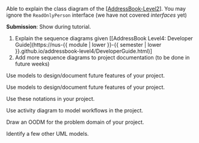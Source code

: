 <div id="introduction_how">
  <include src="../../book/modeling/introduction/how/q-essay-explainModelsInClassProject.md" />
</div>


<div id="modelingStructures_classDiagramsBasic">

<include src="../../book/modeling/modelingStructures/classDiagramsBasic/q-essay-explainClassDiagram.md" />

</div>


<div id=""modelingStructures_classDiagramsIntermediate">

Able to explain the class diagram of the [[AddressBook-Level2]({{module_org}}/addressbook-level2/blob/master/doc/DeveloperGuide.md#design)]. You may ignore the `ReadOnlyPerson` interface (we have not covered _interfaces_ yet)

</div>


<div id="modelingBehaviors_sequenceDiagramsBasic">

<include src="../../book/modeling/modelingBehaviors/sequenceDiagramsBasic/q-essay-drawSequenceDiagramForPerson.md" />

**Submission**: Show during tutorial.

</div>


<div id="modelingBehaviors_sequenceDiagramsIntermediate">

<include src="../../book/modeling/modelingBehaviors/sequenceDiagramsIntermediate/q-essay-expainParserFactory.md" /><p/>

1. Explain the sequence diagrams given [[AddressBook Level4: Developer Guide](https://nus-{{ module | lower }}-{{ semester | lower }}.github.io/addressbook-level4/DeveloperGuide.html)]
2. Add more sequence diagrams to project documentation (to be done in future weeks)

</div>


<div id="modelingASolution_basic">

Use models to design/document future features of your project.

</div>


<div id="modelingASolution_intermediate">

Use models to design/document future features of your project.

</div>


<div id="modelingStructures_classDiagramsAdvanced">

Use these notations in your project.

</div>


<div id="modelingBehaviors_activityDiagrams">

Use activity diagram to model workflows in the project.

</div>


<div id="modelingStructures_objectOrientedDomainModels">

Draw an OODM for the problem domain of your project.

</div>


<div id="introduction_umlModels">

Identify a few other UML models.

</div>